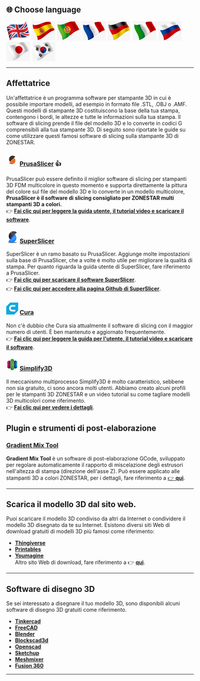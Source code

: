 
## <a id="choose-language">:globe_with_meridians: Choose language </a>
[![](./lanpic/EN.png)](https://github.com/ZONESTAR3D/Slicing-Guide/tree/master/readme.md)
[![](./lanpic/ES.png)](https://github.com/ZONESTAR3D/Slicing-Guide/tree/master/readme-es.md)
[![](./lanpic/PT.png)](https://github.com/ZONESTAR3D/Slicing-Guide/tree/master/readme-pt.md)
[![](./lanpic/FR.png)](https://github.com/ZONESTAR3D/Slicing-Guide/tree/master/readme-fr.md)
[![](./lanpic/DE.png)](https://github.com/ZONESTAR3D/Slicing-Guide/tree/master/readme-de.md)
[![](./lanpic/IT.png)](https://github.com/ZONESTAR3D/Slicing-Guide/tree/master/readme-it.md)
[![](./lanpic/RU.png)](https://github.com/ZONESTAR3D/Slicing-Guide/tree/master/readme-ru.md)
[![](./lanpic/JP.png)](https://github.com/ZONESTAR3D/Slicing-Guide/tree/master/readme-jp.md)
[![](./lanpic/KR.png)](https://github.com/ZONESTAR3D/Slicing-Guide/tree/master/readme-kr.md)
<!-- [![](./lanpic/SA.png)](https://github.com/ZONESTAR3D/Slicing-Guide/tree/master/readme-ar.md) -->

----
## Affettatrice
Un'affettatrice è un programma software per stampante 3D in cui è possibile importare modelli, ad esempio in formato file .STL, .OBJ o .AMF. Questi modelli di stampante 3D costituiscono la base della tua stampa, contengono i bordi, le altezze e tutte le informazioni sulla tua stampa. Il software di slicing prende il file del modello 3D e lo converte in codici G comprensibili alla tua stampante 3D.
Di seguito sono riportate le guide su come utilizzare questi famosi software di slicing sulla stampante 3D di ZONESTAR.

### ![](PrusaSlicer.png) [PrusaSlicer](/PrusaSlicer/) :+1:
PrusaSlicer può essere definito il miglior software di slicing per stampanti 3D FDM multicolore in questo momento e supporta direttamente la pittura del colore sul file del modello 3D e lo converte in un modello multicolore, **PrusaSlicer è il software di slicing consigliato per ZONESTAR multi stampanti 3D a colori.**     
:point_right: [**Fai clic qui per leggere la guida utente, il tutorial video e scaricare il software**](./PrusaSlicer/).

### ![](superslicer.png) [SuperSlicer](https://github.com/supermerill/SuperSlicer/releases)
SuperSlicer è un ramo basato su PrusaSlicer. Aggiunge molte impostazioni sulla base di PrusaSlicer, che a volte è molto utile per migliorare la qualità di stampa. Per quanto riguarda la guida utente di SuperSlicer, fare riferimento a PrusaSlicer.    
:point_right: [**Fai clic qui per scaricare il software SuperSlicer**](https://github.com/supermerill/SuperSlicer/releases).    
:point_right: [**Fai clic qui per accedere alla pagina Github di SuperSlicer**](https://github.com/supermerill/SuperSlicer).

### ![](cura.png) [Cura](/cura/)
Non c'è dubbio che Cura sia attualmente il software di slicing con il maggior numero di utenti. È ben mantenuto e aggiornato frequentemente.    
:point_right: [**Fai clic qui per leggere la guida per l'utente, il tutorial video e scaricare il software**](./cura/).

### ![](Simplify3D.png) [Simplify3D](/Simplify3D/)
Il meccanismo multiprocesso Simplify3D è molto caratteristico, sebbene non sia gratuito, ci sono ancora molti utenti.
Abbiamo creato alcuni profili per le stampanti 3D ZONESTAR e un video tutorial su come tagliare modelli 3D multicolori come riferimento.      
:point_right: [**Fai clic qui per vedere i dettagli**](./Simplify3D/).

## Plugin e strumenti di post-elaborazione
### [Gradient Mix Tool](./Tools_Plugins/GradientMixTool/readme-it.md)
**Gradient Mix Tool** è un software di post-elaborazione GCode, sviluppato per regolare automaticamente il rapporto di miscelazione degli estrusori nell'altezza di stampa (direzione dell'asse Z). Può essere applicato alle stampanti 3D a colori ZONESTAR, per i dettagli, fare riferimento a [:point_right: **qui**](./Tools_Plugins/GradientMixTool/readme-it.md).

-----
## Scarica il modello 3D dal sito web.
Puoi scaricare il modello 3D condiviso da altri da Internet o condividere il modello 3D disegnato da te su Internet. Esistono diversi siti Web di download gratuiti di modelli 3D più famosi come riferimento:
- **[Thingiverse](https://www.thingiverse.com/)**
- **[Printables](https://www.printables.com/)**
- **[Youmagine](https://www.youmagine.com/)**    
Altro sito Web di download, fare riferimento a :point_right: [**qui**][THINGIVERSE].

-----
## Software di disegno 3D
Se sei interessato a disegnare il tuo modello 3D, sono disponibili alcuni software di disegno 3D gratuiti come riferimento.
- **[Tinkercad](https://www.tinkercad.com/)**
- **[FreeCAD](https://www.freecad.org/)**
- **[Blender](https://www.blender.org/)**
- **[Blockscad3d](https://www.blockscad3d.com/editor/)**
- **[Openscad](https://openscad.org/downloads.html)**
- **[Sketchup](https://www.sketchup.com/plans-and-pricing/sketchup-free)**
- **[Meshmixer](https://meshmixer.com/)**
- **[Fusion 360](https://www.autodesk.in/products/fusion-360/free-trial)**

-----
[THINGIVERSE]: https://all3dp.com/1/free-stl-files-3d-printer-models-3d-print-files-stl-download/
